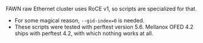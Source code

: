 FAWN raw Ethernet cluster uses RoCE v1, so scripts are specialized for that.

* For some magical reason, `--gid-index=0` is needed.
* These scripts were tested with perftest version 5.6. Mellanox OFED 4.2 ships
  with perftest 4.2, with which nothing works at all.
